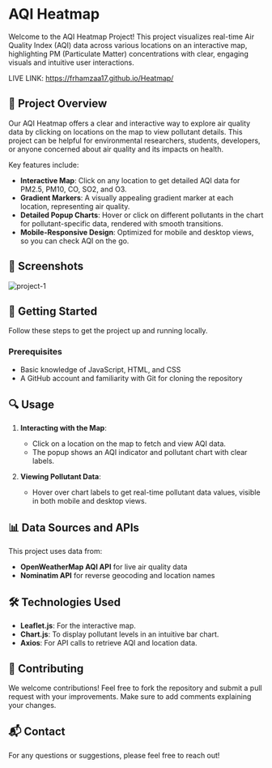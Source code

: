 
# AQI Heatmap

Welcome to the AQI Heatmap Project! This project visualizes real-time Air Quality Index (AQI) data across various locations on an interactive map, highlighting PM (Particulate Matter) concentrations with clear, engaging visuals and intuitive user interactions.

LIVE LINK: https://frhamzaa17.github.io/Heatmap/

## 🌟 Project Overview

Our AQI Heatmap offers a clear and interactive way to explore air quality data by clicking on locations on the map to view pollutant details. This project can be helpful for environmental researchers, students, developers, or anyone concerned about air quality and its impacts on health.

Key features include:
- **Interactive Map**: Click on any location to get detailed AQI data for PM2.5, PM10, CO, SO2, and O3.
- **Gradient Markers**: A visually appealing gradient marker at each location, representing air quality.
- **Detailed Popup Charts**: Hover or click on different pollutants in the chart for pollutant-specific data, rendered with smooth transitions.
- **Mobile-Responsive Design**: Optimized for mobile and desktop views, so you can check AQI on the go.

## 📸 Screenshots


![project-1](https://github.com/user-attachments/assets/45eeea06-807b-493e-9074-418929061c17)

## 🚀 Getting Started

Follow these steps to get the project up and running locally.

### Prerequisites
- Basic knowledge of JavaScript, HTML, and CSS
- A GitHub account and familiarity with Git for cloning the repository

## 🔍 Usage

1. **Interacting with the Map**:
   - Click on a location on the map to fetch and view AQI data.
   - The popup shows an AQI indicator and pollutant chart with clear labels.

2. **Viewing Pollutant Data**:
   - Hover over chart labels to get real-time pollutant data values, visible in both mobile and desktop views.

## 📊 Data Sources and APIs
This project uses data from:
- **OpenWeatherMap AQI API** for live air quality data
- **Nominatim API** for reverse geocoding and location names

## 🛠️ Technologies Used

- **Leaflet.js**: For the interactive map.
- **Chart.js**: To display pollutant levels in an intuitive bar chart.
- **Axios**: For API calls to retrieve AQI and location data.

## 🤝 Contributing

We welcome contributions! Feel free to fork the repository and submit a pull request with your improvements. Make sure to add comments explaining your changes.

## 📬 Contact

For any questions or suggestions, please feel free to reach out!
